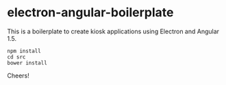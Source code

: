 # electron-angular-boilerplate

This is a boilerplate to create kiosk applications using Electron and Angular 1.5.

```
npm install
cd src
bower install

```

Cheers!